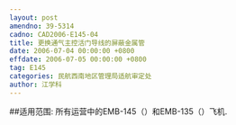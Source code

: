 ```yaml
---
layout: post
amendno: 39-5314
cadno: CAD2006-E145-04
title: 更换通气主控活门导线的屏蔽金属管
date: 2006-07-04 00:00:00 +0800
effdate: 2006-07-05 00:00:00 +0800
tag: E145
categories: 民航西南地区管理局适航审定处
author: 江学科
---
```


##适用范围:
所有运营中的EMB-145（）和EMB-135（）飞机.


